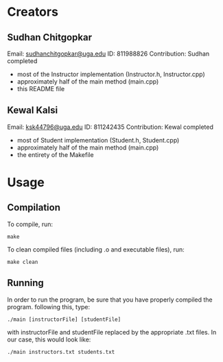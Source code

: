 # Creators
## Sudhan Chitgopkar
Email: sudhanchitgopkar@uga.edu
ID: 811988826
Contribution: Sudhan completed
 - most of the Instructor implementation (Instructor.h, Instructor.cpp)
 - approximately half of the main method (main.cpp)
 - this README file
## Kewal Kalsi
Email: ksk44796@uga.edu
ID: 811242435
Contribution: Kewal completed
 - most of Student implementation (Student.h, Student.cpp)
 - approximately half of the main method (main.cpp)
 - the entirety of the Makefile

# Usage
## Compilation
To compile, run:
```
make
```
To clean compiled files (including .o and executable files), run:

``` 
make clean
```
## Running
In order to run the program, be sure that you have properly compiled the program.
following this, type:
``` 
./main [instructorFile] [studentFile] 
```
with instructorFile and studentFile replaced by the appropriate .txt files.
In our case, this would look like:
``` 
./main instructors.txt students.txt
```

